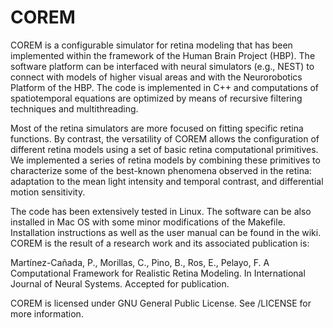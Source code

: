 # COREM
COREM is a configurable simulator for retina modeling that has been implemented within the framework of the Human Brain Project (HBP). The software platform can be interfaced with neural simulators (e.g., NEST) to connect with models of higher visual areas and with the Neurorobotics Platform of the HBP. The code is implemented in C++ and computations of spatiotemporal equations are optimized by means of recursive filtering techniques and multithreading.

Most of the retina simulators are more focused on fitting specific retina functions. By contrast, the versatility of COREM allows the configuration of different retina models using a set of basic retina computational primitives. We implemented a series of retina models by combining these primitives to characterize some of the best-known phenomena observed in the retina: adaptation to the mean light intensity and temporal contrast, and differential motion sensitivity.

The code has been extensively tested in Linux. The software can be also installed in Mac OS with some minor modifications of the Makefile. Installation instructions as well as the user manual can be found in the wiki. COREM is the result of a research work and its associated publication is:

Martínez-Cañada, P., Morillas, C., Pino, B., Ros, E., Pelayo, F. A Computational Framework for Realistic Retina Modeling. In International Journal of Neural Systems. Accepted for publication.

COREM is licensed under GNU General Public License. See /LICENSE for more information.
